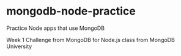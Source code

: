 # mongodb-node-practice
Practice Node apps that use MongoDB

Week 1 Challenge from MongoDB for Node.js class from MongoDB University
